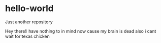 # hello-world
Just another repository

Hey there!I have nothing to in mind now cause my brain is dead
also i cant wait for texas chicken
